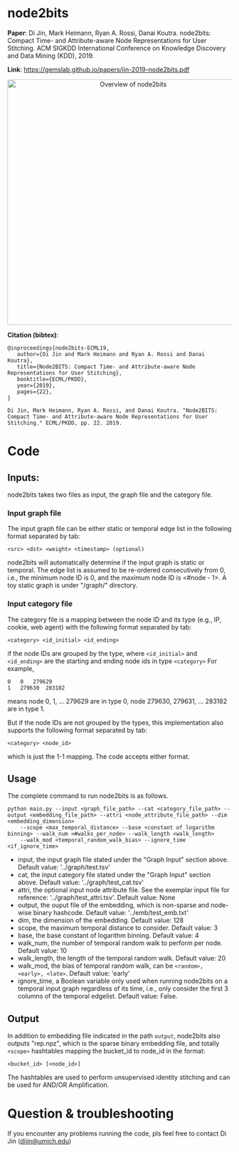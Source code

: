 # node2bits

**Paper**: Di Jin, Mark Heimann, Ryan A. Rossi, Danai Koutra. node2bits: Compact Time- and Attribute-aware Node Representations for User Stitching. ACM SIGKDD International Conference on Knowledge Discovery and Data Mining (KDD), 2019.

**Link**: https://gemslab.github.io/papers/jin-2019-node2bits.pdf

<p align="center">
<img src="https://derekdijin.github.io/assets/projects/node2bits_overview_final.jpg" width="550"  alt="Overview of node2bits">
</p>


**Citation (bibtex)**:
```
@inproceedings{node2bits-ECML19,
   author={Di Jin and Mark Heimann and Ryan A. Rossi and Danai Koutra},
   title={Node2BITS: Compact Time- and Attribute-aware Node Representations for User Stitching},
   booktitle={ECML/PKDD},
   year={2019},
   pages={22},
}

Di Jin, Mark Heimann, Ryan A. Rossi, and Danai Koutra. "Node2BITS: Compact Time- and Attribute-aware Node Representations for User Stitching." ECML/PKDD, pp. 22. 2019.
```


# Code

## Inputs:

node2bits takes two files as input, the graph file and the category file.

### Input graph file
The input graph file can be either static or temporal edge list in the following format separated by tab:
```
<src> <dst> <weight> <timestamp> (optional)
```
node2bits will automatically determine if the input graph is static or temporal. The edge list is assumed to be re-ordered consecutively from 0, i.e., the minimum node ID is 0, and the maximum node ID is <#node - 1>. A toy static graph is under "/graph/" directory.

### Input category file
The category file is a mapping between the node ID and its type (e.g., IP, cookie, web agent) with the following format separated by tab:
```
<category> <id_initial> <id_ending>
```
if the node IDs are grouped by the type, where ```<id_initial>``` and ```<id_ending>``` are the starting and ending node ids in type ```<category>```
For example,
```
0	0	279629
1	279630	283182
```
means node 0, 1, ... 279629 are in type 0, node 279630, 279631, ... 283182 are in type 1.

But if the node IDs are not grouped by the types, this implementation also supports the following format separated by tab:
```
<category> <node_id>
```
which is just the 1-1 mapping. The code accepts either format.

## Usage

The complete command to run node2bits is as follows.

```
python main.py --input <graph_file_path> --cat <category_file_path> --output <embedding_file_path> --attri <node_attribute_file_path> --dim <embedding_dimension> 
	--scope <max_temporal_distance> --base <constant of logarithm binning> --walk_num <#walks_per_node> --walk_length <walk_length> 
	--walk_mod <temporal_random_walk_bias> --ignore_time <if_ignore_time>
```

- input, the input graph file stated under the "Graph Input" section above. Default value: '../graph/test.tsv'
- cat, the input category file stated under the "Graph Input" section above. Default value: '../graph/test_cat.tsv'
- attri, the optional input node attribute file. See the exemplar input file for reference: '../graph/test_attri.tsv'. Default value: None
- output, the ouput file of the embedding, which is non-sparse and node-wise binary hashcode. Default value: '../emb/test_emb.txt'
- dim, the dimension of the embedding. Default value: 128
- scope, the maximum temporal distance to consider. Default value: 3
- base, the base constant of logarithm binning. Default value: 4
- walk_num, the number of temporal random walk to perform per node. Default value: 10
- walk_length, the length of the temporal random walk. Default value: 20
- walk_mod, the bias of temporal random walk, can be ```<random>, <early>, <late>```. Default value: 'early'
- ignore_time, a Boolean variable only used when running node2bits on a temporal input graph regardless of its time, i.e., only consider the first 3 columns of the temporal edgelist. Default value: False.

## Output
In addition to embedding file indicated in the path ```output```, node2bits also outputs "rep.npz", which is the sparse binary embedding file, and totally ```<scope>``` hashtables mapping the bucket_id to node_id in the format:
```
<bucket_id> [<node_id>]
```
The hashtables are used to perform unsupervised identity stitching and can be used for AND/OR Amplification.


# Question & troubleshooting

If you encounter any problems running the code, pls feel free to contact Di Jin (dijin@umich.edu)


